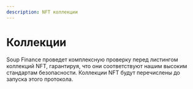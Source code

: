 ```yaml
---
description: NFT коллекции
---
```


# Коллекции

Soup Finance проведет комплексную проверку перед листингом коллекций NFT, гарантируя, что они соответствуют нашим высоким стандартам безопасности. Коллекции NFT будут перечислены до запуска этого протокола.
